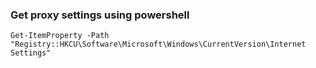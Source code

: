 ### Get proxy settings using powershell
```
Get-ItemProperty -Path "Registry::HKCU\Software\Microsoft\Windows\CurrentVersion\Internet Settings"
```

